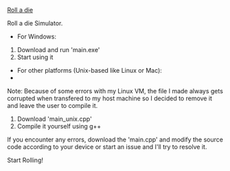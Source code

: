<ins>Roll a die</ins>

Roll a die Simulator.

- For Windows:
1. Download and run 'main.exe'
2. Start using it

- For other platforms (Unix-based like Linux or Mac):
- 
Note: Because of some errors with my Linux VM, the file I made always gets corrupted when transfered to my host machine so I decided to remove it and leave the user to compile it.
1. Download 'main_unix.cpp'
2. Compile it yourself using g++

If you encounter any errors, download the 'main.cpp' and modify the source code according to your device or start an issue and I'll try to resolve it.

Start Rolling!
